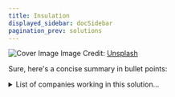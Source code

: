 ```yaml
---
title: Insulation
displayed_sidebar: docSidebar
pagination_prev: solutions
---
```


![Cover Image](https://images.unsplash.com/photo-1607400201889-565b1ee75f8e?crop=entropy&cs=tinysrgb&fit=max&fm=jpg&ixid=Mnw0NDYzODh8MHwxfHNlYXJjaHwxfHxJbnN1bGF0aW9ufGVufDB8fHx8MTY4MzY1OTM5NQ&ixlib=rb-4.0.3&q=80&w=1080)
Image Credit: [Unsplash](https://unsplash.com/@introspectivedsgn)

Sure, here's a concise summary in bullet points:

<details>
        <summary>List of companies working in this solution...</summary>
         <em>Note: this is an experimental AI feature. Accuracy and completeness are a work in progress</em>
        <div>
            <ul>
             
                <li><a href="https://phononic.com">Phononic</a></li>
            
                <li><a href="https://thermondo.de">Thermondo</a></li>
            
            </ul>
        </div>
        </details>


:::company job openings
  #### [View open jobs in this Solution](https://climatebase.org/jobs?l=&q=&drawdown_solutions=Insulation)
:::

## Overview

- **Aerogel Insulation:** Composed of up to 99.8% air, making it incredibly lightweight and efficient in preventing heat transfer.
- **Realized Potential:** Recognized in the 1990s for insulation applications, including energy-efficient building construction like the "passive house" in Germany.
- **Leading Players:** NASA and U.S. Department of Energy are pioneers in using aerogel for insulation.

## Progress Made

- **Effective Materials:** Aerogels, nanofoams, phase-change materials reduce heat transfer, aiding energy efficiency.
- **Prominent Developers:** BASF, Dow Chemical, 3M, U.S. Department of Energy, leading innovation.
- **Diverse Innovations:** Aerogels, nanofoams, and phase-change materials offer varied insulation solutions.

## Lessons Learned

- **Quality Matters:** Importance of using high-quality insulation materials for optimal performance.
- **Proper Installation:** Correct installation and climate adaptation are crucial for insulation effectiveness.
- **Maintenance is Key:** Regular upkeep ensures insulation longevity and prevents potential issues.
- **Pioneering Organizations:** International Energy Agency, Climate Change Company, U.S. Environmental Protection Agency leading climate-conscious efforts.

## Challenges Ahead

- **Cost and Skill Barrier:** High installation costs and skilled labor shortage pose obstacles.
- **Research Needed:** More research required to enhance insulation performance and accessibility.

## Best Path Forward

- **Raise Awareness:** Increase public knowledge about insulation benefits for widespread adoption.
- **Financial Incentives:** Offer economic motivations to encourage insulation installation.
- **Government Regulation:** Mandate insulation in new buildings.
- **Leading Initiatives:** International Energy Agency, United Nations Environment Programme, World Bank spearheading insulation technology progress.
